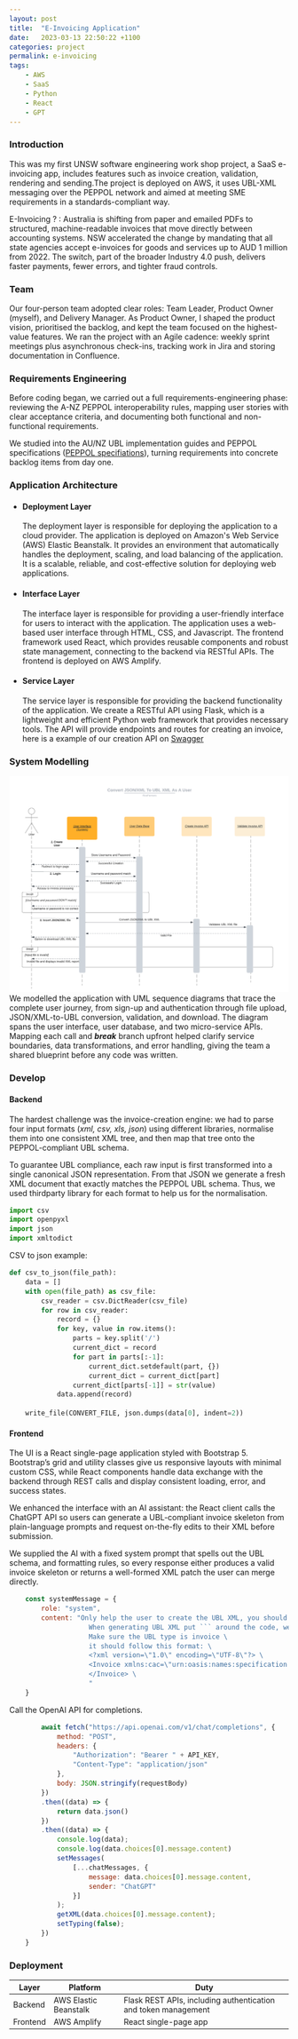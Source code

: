 ```yaml
---
layout: post
title:  "E-Invoicing Application"
date:   2023-03-13 22:50:22 +1100
categories: project
permalink: e-invoicing
tags: 
    - AWS
    - SaaS
    - Python
    - React
    - GPT
---
```


### Introduction

This was my first UNSW software engineering work shop project, a SaaS e-invoicing app, includes features such as invoice creation, validation, rendering and sending.The project is deployed on AWS, it uses UBL-XML messaging over the PEPPOL network and aimed at meeting SME requirements in a standards-compliant way.

E-Invoicing ?
: Australia is shifting from paper and emailed PDFs to structured, machine-readable invoices that move directly between accounting systems. NSW accelerated the change by mandating that all state agencies accept e-invoices for goods and services up to AUD 1 million from 2022. The switch, part of the broader Industry 4.0 push, delivers faster payments, fewer errors, and tighter fraud controls.

### Team

Our four-person team adopted clear roles: Team Leader, Product Owner (myself), and Delivery Manager. As Product Owner, I shaped the product vision, prioritised the backlog, and kept the team focused on the highest-value features. We ran the project with an Agile cadence: weekly sprint meetings plus asynchronous check-ins, tracking work in Jira and storing documentation in Confluence.

### Requirements Engineering

Before coding began, we carried out a full requirements-engineering phase: reviewing the A-NZ PEPPOL interoperability rules, mapping user stories with clear acceptance criteria, and documenting both functional and non-functional requirements.

We studied into the AU/NZ UBL implementation guides and PEPPOL specifications ([PEPPOL specifiations][PEPPOL]), turning requirements into concrete backlog items from day one.

### Application Architecture

- #### Deployment Layer

    The deployment layer is responsible for deploying the application to a cloud provider. The application is deployed on Amazon's Web Service (AWS) Elastic Beanstalk. It provides an environment that automatically handles the deployment, scaling, and load balancing of the application. It is a scalable, reliable, and cost-effective solution for deploying web applications.

- #### Interface Layer

    The interface layer is responsible for providing a user-friendly interface for users to interact with the application. The application uses a web-based user interface through HTML, CSS, and Javascript. The frontend framework used React, which provides reusable components and robust state management, connecting to the backend via RESTful APIs. The frontend is deployed on AWS Amplify.

- #### Service Layer

    The service layer is responsible for providing the backend functionality of the application. We create a RESTful API using Flask, which is a lightweight and efficient Python web framework that provides necessary tools. The API will provide endpoints and routes for creating an invoice, here is a example of our creation API on [Swagger][creation-api]

### System Modelling

![alt text](/assets/image/projects/e-invoice/system-modelling.png)
We modelled the application with UML sequence diagrams that trace the complete user journey, from sign-up and authentication through file upload, JSON/XML-to-UBL conversion, validation, and download. The diagram spans the user interface, user database, and two micro-service APIs. Mapping each call and ***break*** branch upfront helped clarify service boundaries, data transformations, and error handling, giving the team a shared blueprint before any code was written.

### Develop

#### **Backend**

The hardest challenge was the invoice-creation engine: we had to parse four input formats (*xml, csv, xls, json*) using different libraries, normalise them into one consistent XML tree, and then map that tree onto the PEPPOL-compliant UBL schema.

To guarantee UBL compliance, each raw input is first transformed into a single canonical JSON representation. From that JSON we generate a fresh XML document that exactly matches the PEPPOL UBL schema. Thus, we used thirdparty library for each format to help us for the normalisation.

```python
import csv
import openpyxl
import json
import xmltodict
```

CSV to json example:
```python
def csv_to_json(file_path):
    data = []
    with open(file_path) as csv_file:
        csv_reader = csv.DictReader(csv_file)
        for row in csv_reader:
            record = {}
            for key, value in row.items():
                parts = key.split('/')
                current_dict = record
                for part in parts[:-1]:
                    current_dict.setdefault(part, {})
                    current_dict = current_dict[part]
                current_dict[parts[-1]] = str(value)
            data.append(record)

    write_file(CONVERT_FILE, json.dumps(data[0], indent=2))
```

#### **Frontend**

The UI is a React single-page application styled with Bootstrap 5. Bootstrap’s grid and utility classes give us responsive layouts with minimal custom CSS, while React components handle data exchange with the backend through REST calls and display consistent loading, error, and success states.

We enhanced the interface with an AI assistant: the React client calls the ChatGPT API so users can generate a UBL-compliant invoice skeleton from plain-language prompts and request on-the-fly edits to their XML before submission.

We supplied the AI with a fixed system prompt that spells out the UBL schema, and formatting rules, so every response either produces a valid invoice skeleton or returns a well-formed XML patch the user can merge directly.
```javascript
    const systemMessage = {
        role: "system",
        content: "Only help the user to create the UBL XML, you should by default create invoice unless the client wants you to create other.\
                    When generating UBL XML put ``` around the code, we will use ``` as sperator and turn the string inside ``` to a file for rendering\
                    Make sure the UBL type is invoice \
                    it should follow this format: \
                    <?xml version=\"1.0\" encoding=\"UTF-8\"?> \
                    <Invoice xmlns:cac=\"urn:oasis:names:specification:ubl:schema:xsd:CommonAggregateComponents-2\" xmlns:cbc=\"urn:oasis:names:specification:ubl:schema:xsd:CommonBasicComponents-2\" xmlns=\"urn:oasis:names:specification:ubl:schema:xsd:Invoice-2\"> \
                    </Invoice> \
                    "
    }
```

Call the OpenAI API for completions.
```javascript
        await fetch("https://api.openai.com/v1/chat/completions", {
            method: "POST",
            headers: {
                "Authorization": "Bearer " + API_KEY,
                "Content-Type": "application/json"
            },
            body: JSON.stringify(requestBody)
        })
        .then((data) => {
            return data.json()
        })
        .then((data) => {
            console.log(data);
            console.log(data.choices[0].message.content)
            setMessages(
                [...chatMessages, {
                    message: data.choices[0].message.content,
                    sender: "ChatGPT"
                }]
            );
            getXML(data.choices[0].message.content);
            setTyping(false);
        })
    }
```

### Deployment

| Layer | Platform | Duty |
|-|-|-|
| Backend | AWS Elastic Beanstalk | Flask REST APIs, including authentication and token management  |
| Frontend | AWS Amplify | React single-page app |

[creation-api]:https://app.swaggerhub.com/apis/raymond.guo122/InvoiceCreation/1.0.0#/default/post_invoice_creation
[PEPPOL]:https://github.com/A-NZ-PEPPOL/A-NZ-PEPPOL-BIS-3.0